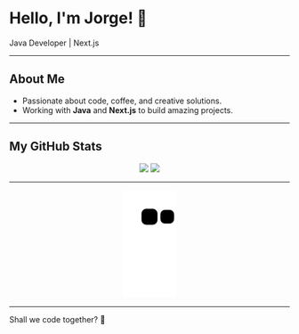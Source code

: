 # Hello, I'm Jorge! 👋  

Java Developer | Next.js  

---  

## About Me  
- Passionate about code, coffee, and creative solutions.  
- Working with **Java** and **Next.js** to build amazing projects.  

---  

## My GitHub Stats  

<div align="center">  
  <picture>  
    <source   
      srcset="https://github-readme-stats.vercel.app/api?username=jorgesoares2997&show_icons=true&theme=highcontrast"  
      media="(prefers-color-scheme: dark)"  
    />  
    <source  
      srcset="https://github-readme-stats.vercel.app/api?username=jorgesoares2997&show_icons=true"  
      media="(prefers-color-scheme: light), (prefers-color-scheme: no-preference)"  
    />  
    <img src="https://github-readme-stats.vercel.app/api?username=jorgesoares2997&show_icons=true" />  
  </picture>  

  <picture>  
    <source   
      srcset="https://github-readme-stats.vercel.app/api/top-langs/?username=jorgesoares2997&langs_count=2"  
      media="(prefers-color-scheme: dark)"  
    />  
    <source  
      srcset="https://github-readme-stats.vercel.app/api?username=jorgesoares2997&show_icons=true"  
      media="(prefers-color-scheme: light), (prefers-color-scheme: no-preference)"  
    />  
    <img src="https://github-readme-stats.vercel.app/api?username=jorgesoares2997&show_icons=true" />  
  </picture>  
</div>  

---  

<div align="center">  
  <img src="https://github.com/jorgesoares2997/jorgesoares2997/blob/output/github-contribution-grid-snake.svg" alt="Snake animation" />  
</div>  

---  

Shall we code together? 🚀  
